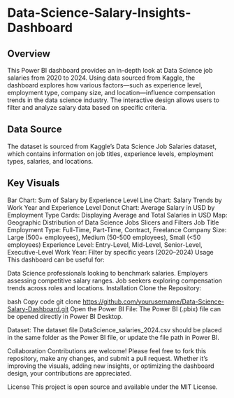 # Data-Science-Salary-Insights-Dashboard

## Overview

This Power BI dashboard provides an in-depth look at Data Science job salaries from 2020 to 2024. Using data sourced from Kaggle, the dashboard explores how various factors—such as experience level, employment type, company size, and location—influence compensation trends in the data science industry. The interactive design allows users to filter and analyze salary data based on specific criteria.

## Data Source

The dataset is sourced from Kaggle’s Data Science Job Salaries dataset, which contains information on job titles, experience levels, employment types, salaries, and locations.

## Key Visuals

Bar Chart: Sum of Salary by Experience Level
Line Chart: Salary Trends by Work Year and Experience Level
Donut Chart: Average Salary in USD by Employment Type
Cards: Displaying Average and Total Salaries in USD
Map: Geographic Distribution of Data Science Jobs
Slicers and Filters
Job Title
Employment Type: Full-Time, Part-Time, Contract, Freelance
Company Size: Large (500+ employees), Medium (50-500 employees), Small (<50 employees)
Experience Level: Entry-Level, Mid-Level, Senior-Level, Executive-Level
Work Year: Filter by specific years (2020–2024)
Usage
This dashboard can be useful for:

Data Science professionals looking to benchmark salaries.
Employers assessing competitive salary ranges.
Job seekers exploring compensation trends across roles and locations.
Installation
Clone the Repository:

bash
Copy code
git clone https://github.com/yourusername/Data-Science-Salary-Dashboard.git
Open the Power BI File:
The Power BI (.pbix) file can be opened directly in Power BI Desktop.

Dataset:
The dataset file DataScience_salaries_2024.csv should be placed in the same folder as the Power BI file, or update the file path in Power BI.

Collaboration
Contributions are welcome! Please feel free to fork this repository, make any changes, and submit a pull request. Whether it’s improving the visuals, adding new insights, or optimizing the dashboard design, your contributions are appreciated.

License
This project is open source and available under the MIT License.

